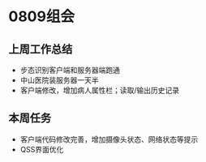 # 0809组会

## 上周工作总结

- 步态识别客户端和服务器端跑通
- 中山医院装服务器一天半
- 客户端修改，增加病人属性栏；读取/输出历史记录

## 本周任务

- 客户端代码修改完善，增加摄像头状态、网络状态等提示
- QSS界面优化

